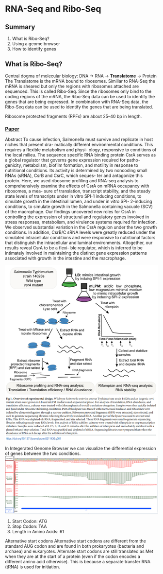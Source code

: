 # RNA-Seq and Ribo-Seq

## Summary
1. What is Ribo-Seq?
2. Using a geome browser
3. How to identify genes


## What is Ribo-Seq?
Central dogma of molecular biology: DNA -> RNA -> **Translatome** -> Protein
The Translatome is the mRNA bound to ribosomes. 
Simillar to RNA-Seq the mRNA is sheared but only the regions with ribosomes attached are sequenced. This is called Ribo-Seq.
Since the ribosomes only bind to the coding regions of the mRNA, the Ribo-Seq data can be used to identify the genes that are being expressed.
In combination with RNA-Seq data, the Ribo-Seq data can be used to identify the genes that are being translated.

Ribosome protected fragments (RPFs) are about 25–40 bp in length.






### [Paper](https://www.ncbi.nlm.nih.gov/pmc/articles/PMC6347204/pdf/pone.0211430.pdf)

Abstract
To cause infection, Salmonella must survive and replicate in host niches that present dra-
matically different environmental conditions. This requires a flexible metabolism and physi-
ology, responsive to conditions of the local milieu. The sequence specific RNA binding
protein CsrA serves as a global regulator that governs gene expression required for patho-
genicity, metabolism, biofilm formation, and motility in response to nutritional conditions. Its
activity is determined by two noncoding small RNAs (sRNA), CsrB and CsrC, which seques-
ter and antagonize this protein. Here, we used ribosome profiling and RNA-seq analysis to
comprehensively examine the effects of CsrA on mRNA occupancy with ribosomes, a mea-
sure of translation, transcript stability, and the steady state levels of transcripts under in vitro
SPI-1 inducing conditions, to simulate growth in the intestinal lumen, and under in vitro SPI-
2-inducing conditions, to simulate growth in the Salmonella containing vacuole (SCV) of the
macrophage. Our findings uncovered new roles for CsrA in controlling the expression of
structural and regulatory genes involved in stress responses, metabolism, and virulence
systems required for infection. We observed substantial variation in the CsrA regulon under
the two growth conditions. In addition, CsrB/C sRNA levels were greatly reduced under the
simulated intracellular conditions and were responsive to nutritional factors that distinguish
the intracellular and luminal environments. Altogether, our results reveal CsrA to be a flexi-
ble regulator, which is inferred to be intimately involved in maintaining the distinct gene
expression patterns associated with growth in the intestine and the macrophage.

![Ribo-Seq](resources/Experimental_design.png)


In Integerated Genome Browser we can visualize the differential expression of genes between the two conditions.
![Differential Expression](resources/Expression.png)


1. Start Codon: ATG
2. Stop Codon: TAA
3. Length in Amino Acids: 61



Alternative start codons
Alternative start codons are different from the standard AUG codon and are found in both prokaryotes (bacteria and archaea) and eukaryotes. Alternate start codons are still translated as Met when they are at the start of a protein (even if the codon encodes a different amino acid otherwise). This is because a separate transfer RNA (tRNA) is used for initiation.